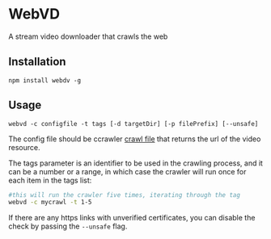 # WebVD

A stream video downloader that crawls the web

## Installation
`npm install webdv -g`

## Usage

`webvd -c configfile -t tags [-d targetDir] [-p filePrefix] [--unsafe]`

The config file should be ccrawler [crawl file](https://github.com/jsanchesleao/ccrawler) that returns the url of the video resource.

The tags parameter is an identifier to be used in the crawling process, and it can be a number or a range, in which case the crawler will run once for each item in the tags list:

```bash
#this will run the crawler five times, iterating through the tag
webvd -c mycrawl -t 1-5
```

If there are any https links with unverified certificates, you can disable the check by passing the `--unsafe` flag.
